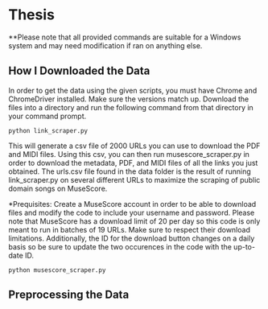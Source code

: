 # Thesis
**Please note that all provided commands are suitable for a Windows system and may need modification if ran on anything else.
## How I Downloaded the Data
In order to get the data using the given scripts, you must have Chrome and ChromeDriver installed. Make sure the versions match up. 
Download the files into a directory and run the following command from that directory in your command prompt.

```
python link_scraper.py
```

This will generate a csv file of 2000 URLs you can use to download the PDF and MIDI files. Using this csv, you can then run musescore_scraper.py in order to download the metadata, PDF, and MIDI files of all the links you just obtained. The urls.csv file found in the data folder is the result of running link_scraper.py on several different URLs to maximize the scraping of public domain songs on MuseScore. 

*Prequisites: Create a MuseScore account in order to be able to download files and modify the code to include your username and password.
Please note that MuseScore has a download limit of 20 per day so this code is only meant to run in batches of 19 URLs. Make sure to respect their download limitations.
Additionally, the ID for the download button changes on a daily basis so be sure to update the two occurences in the code with the up-to-date ID. 

```
python musescore_scraper.py
```

## Preprocessing the Data
